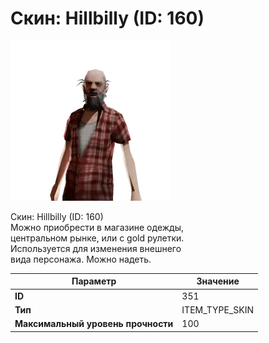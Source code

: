 # Скин: Hillbilly (ID: 160)

![Item Image](../img/351.webp?raw=true)

Скин: Hillbilly (ID: 160)<br>Можно приобрести в магазине одежды,<br>центральном рынке, или с gold рулетки.<br>Используется для изменения внешнего<br>вида персонажа. Можно надеть.


| Параметр | Значение |
|----------|----------|
| **ID** | 351 |
| **Тип** | ITEM_TYPE_SKIN |
| **Максимальный уровень прочности** | 100 |

